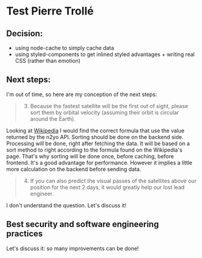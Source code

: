 # Test Pierre Trollé

## Decision:
- using node-cache to simply cache data
- using styled-components to get inlined styled advantages + writing real CSS (rather than emotion)

## Next steps:
I'm out of time, so here are my conception of the next steps:

> 3) Because the fastest satellite will be the first out of sight, please sort them by orbital velocity (assuming their orbit is circular around the Earth).

Looking at [Wikipedia](https://en.wikipedia.org/wiki/Orbital_speed) I would find the correct formula that use the value returned by the n2yo API.
Sorting should be done on the backend side.
Processing will be done, right after fetching the data.
It will be based on a sort method to right according to the formula found on the Wikipedia's page.
That's why sorting will be done once, before caching, before frontend. It's a good advantage for performance. However it implies a little more calculation on the backend before sending data.

> 4) If you can also predict the visual passes of the satellites above our position for the next 2 days, it would greatly help our lost lead engineer.

I don't understand the question. Let's discuss it!

## Best security and software engineering practices
Let's discuss it: so many improvements can be done!
